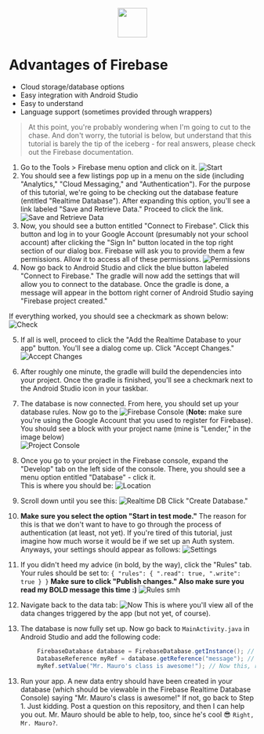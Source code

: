<p align="center">
<img src="https://firebase.google.com/downloads/brand-guidelines/SVG/logo-standard.svg" height="60"/><br/>
</p>


# Advantages of Firebase
 - Cloud storage/database options
 - Easy integration with Android Studio
 - Easy to understand
 - Language support (sometimes provided through wrappers)
 
> At this point, you're probably wondering when I'm going to cut to the chase. And don't worry, the tutorial is below, but understand that this tutorial is barely the tip of the iceberg - for real answers, please check out the Firebase documentation.

1. Go to the Tools > Firebase menu option and click on it.
![Start](https://i.ibb.co/Ph5sMtG/image.png)
2. You should see a few listings pop up in a menu on the side (including "Analytics," "Cloud Messaging," and "Authentication"). For the purpose of this tutorial, we're going to be checking out the database feature (entitled "Realtime Database"). After expanding this option, you'll see a link labeled "Save and Retrieve Data." Proceed to click the link.<br/>
![Save and Retrieve Data](https://i.ibb.co/2Ymk1cb/image.png)
3. Now, you should see a button entitled "Connect to Firebase". Click this button and log in to your Google Account (presumably not your school account) after clicking the "Sign In" button located in the top right section of our dialog box. Firebase will ask you to provide them a few permissions. Allow it to access all of these permissions.
![Permissions](https://i.ibb.co/fFX2pFQ/image.png)
4. Now go back to Android Studio and click the blue button labeled "Connect to Firebase." The gradle will now add the settings that will allow you to connect to the database. Once the gradle is done, a message will appear in the bottom right corner of Android Studio saying "Firebase project created."


If everything worked, you should see a checkmark as shown below:
![Check](https://i.ibb.co/wMyCYst/image.png)<br/>


5. If all is well, proceed to click the "Add the Realtime Database to your app" button. You'll see a dialog come up. Click "Accept Changes."
![Accept Changes](https://i.ibb.co/sj257RJ/image.png)

6. After roughly one minute, the gradle will build the dependencies into your project. Once the gradle is finished, you'll see a checkmark next to the Android Studio icon in your taskbar.

7. The database is now connected. From here, you should set up your database rules. Now go to the ![Firebase Console](https://console.firebase.google.com/) (**Note:** make sure you're using the Google Account that you used to register for Firebase). You should see a block with your project name (mine is "Lender," in the image below)<br/>
![Project Console](https://i.ibb.co/M2HLRSs/image.png)

8. Once you go to your project in the Firebase console, expand the "Develop" tab on the left side of the console. There, you should see a menu option entitled "Database" - click it.<br/>
This is where you should be: ![Location](https://i.ibb.co/tKnHHSd/image.png)

9. Scroll down until you see this:
![Realtime DB](https://i.ibb.co/7Yn2RSt/image.png)
Click "Create Database."

10. **Make sure you select the option "Start in test mode."** The reason for this is that we don't want to have to go through the process of authentication (at least, not yet). If you're tired of this tutorial, just imagine how much worse it would be if we set up an Auth system. Anyways, your settings should appear as follows:
![Settings](https://i.ibb.co/b1MR0nr/image.png)

11. If you didn't heed my advice (in bold, by the way), click the "Rules" tab. Your rules should be set to:
`
{
  "rules": {
    ".read": true,
    ".write": true
  }
}
`
**Make sure to click "Publish changes." Also make sure you read my BOLD message this time :)**
![Rules smh](https://i.ibb.co/cgCYjTY/image.png)

11. Navigate back to the data tab:
![Now](https://i.ibb.co/Nt2Q2zY/image.png)
This is where you'll view all of the data changes triggered by the app (but not yet, of course).

12. The database is now fully set up. Now go back to `MainActivity.java` in Android Studio and add the following code:
```java
        FirebaseDatabase database = FirebaseDatabase.getInstance(); // Database Instance
        DatabaseReference myRef = database.getReference("message"); // A folder named "message." This will be created automatically if it doesn't exist
        myRef.setValue("Mr. Mauro's class is awesome!"); // Now this, right here, is just a fact.
```

13. Run your app. A new data entry should have been created in your database (which should be viewable in the Firebase Realtime Database Console) saying "Mr. Mauro's class is awesome!" If not, go back to Step 1. Just kidding. Post a question on this repository, and then I can help you out. Mr. Mauro should be able to help, too, since he's cool 😎 `Right, Mr. Mauro?`.
